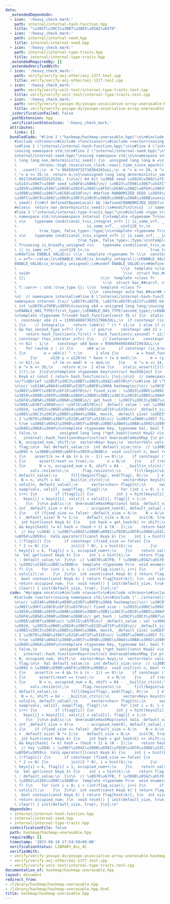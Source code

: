 ```yaml
---
data:
  _extendedDependsOn:
  - icon: ':heavy_check_mark:'
    path: internal/internal-hash-function.hpp
    title: "\u30CF\u30C3\u30B7\u30E5\u95A2\u6570"
  - icon: ':heavy_check_mark:'
    path: internal/internal-seed.hpp
    title: internal/internal-seed.hpp
  - icon: ':heavy_check_mark:'
    path: internal/internal-type-traits.hpp
    title: internal/internal-type-traits.hpp
  _extendedRequiredBy: []
  _extendedVerifiedWith:
  - icon: ':heavy_check_mark:'
    path: verify/verify-aoj-other/aoj-1377.test.cpp
    title: verify/verify-aoj-other/aoj-1377.test.cpp
  - icon: ':heavy_check_mark:'
    path: verify/verify-unit-test/internal-type-traits.test.cpp
    title: verify/verify-unit-test/internal-type-traits.test.cpp
  - icon: ':heavy_check_mark:'
    path: verify/verify-yosupo-ds/yosupo-associative-array-unerasable-hashmap.test.cpp
    title: verify/verify-yosupo-ds/yosupo-associative-array-unerasable-hashmap.test.cpp
  _isVerificationFailed: false
  _pathExtension: hpp
  _verificationStatusIcon: ':heavy_check_mark:'
  attributes:
    links: []
  bundledCode: "#line 2 \"hashmap/hashmap-unerasable.hpp\"\n\n#include <cassert>\n\
    #include <chrono>\n#include <functional>\n#include <vector>\nusing namespace std;\n\
    \n#line 2 \"internal/internal-hash-function.hpp\"\n\n#line 4 \"internal/internal-hash-function.hpp\"\
    \nusing namespace std;\n\n#line 2 \"internal/internal-seed.hpp\"\n\n#line 4 \"\
    internal/internal-seed.hpp\"\nusing namespace std;\n\nnamespace internal {\nunsigned\
    \ long long non_deterministic_seed() {\n  unsigned long long m =\n      chrono::duration_cast<chrono::nanoseconds>(\n\
    \          chrono::high_resolution_clock::now().time_since_epoch())\n        \
    \  .count();\n  m ^= 9845834732710364265uLL;\n  m ^= m << 24, m ^= m >> 31, m\
    \ ^= m << 35;\n  return m;\n}\nunsigned long long deterministic_seed() { return\
    \ 88172645463325252UL; }\n\n// 64 bit \u306E seed \u5024\u3092\u751F\u6210 (\u624B\
    \u5143\u3067\u306F seed \u56FA\u5B9A)\n// \u9023\u7D9A\u3067\u547C\u3073\u51FA\
    \u3059\u3068\u540C\u3058\u5024\u304C\u4F55\u5EA6\u3082\u8FD4\u3063\u3066\u304F\
    \u308B\u306E\u3067\u6CE8\u610F\n// #define RANDOMIZED_SEED \u3059\u308B\u3068\u30B7\
    \u30FC\u30C9\u304C\u30E9\u30F3\u30C0\u30E0\u306B\u306A\u308B\nunsigned long long\
    \ seed() {\n#if defined(NyaanLocal) && !defined(RANDOMIZED_SEED)\n  return deterministic_seed();\n\
    #else\n  return non_deterministic_seed();\n#endif\n}\n\n}  // namespace internal\n\
    #line 2 \"internal/internal-type-traits.hpp\"\n\n#include <type_traits>\nusing\
    \ namespace std;\n\nnamespace internal {\ntemplate <typename T>\nusing is_broadly_integral\
    \ =\n    typename conditional_t<is_integral_v<T> || is_same_v<T, __int128_t> ||\n\
    \                               is_same_v<T, __uint128_t>,\n                 \
    \          true_type, false_type>::type;\n\ntemplate <typename T>\nusing is_broadly_signed\
    \ =\n    typename conditional_t<is_signed_v<T> || is_same_v<T, __int128_t>,\n\
    \                           true_type, false_type>::type;\n\ntemplate <typename\
    \ T>\nusing is_broadly_unsigned =\n    typename conditional_t<is_unsigned_v<T>\
    \ || is_same_v<T, __uint128_t>,\n                           true_type, false_type>::type;\n\
    \n#define ENABLE_VALUE(x) \\\n  template <typename T> \\\n  constexpr bool x##_v\
    \ = x<T>::value;\n\nENABLE_VALUE(is_broadly_integral);\nENABLE_VALUE(is_broadly_signed);\n\
    ENABLE_VALUE(is_broadly_unsigned);\n#undef ENABLE_VALUE\n\n#define ENABLE_HAS_TYPE(var)\
    \                                              \\\n  template <class, class =\
    \ void>                                         \\\n  struct has_##var : std::false_type\
    \ {};                                 \\\n  template <class T>               \
    \                                      \\\n  struct has_##var<T, std::void_t<typename\
    \ T::var>> : std::true_type {}; \\\n  template <class T>                     \
    \                                \\\n  constexpr auto has_##var##_v = has_##var<T>::value;\n\
    \n}  // namespace internal\n#line 8 \"internal/internal-hash-function.hpp\"\n\n\
    namespace internal {\n// \u6574\u6570, \u6574\u6570\u5217\u3092 64 bit unsigned\
    \ int \u3078\u79FB\u3059\n\nusing u64 = unsigned long long;\nusing u128 = __uint128_t;\n\
    \nENABLE_HAS_TYPE(first_type);\nENABLE_HAS_TYPE(second_type);\nENABLE_HAS_TYPE(iterator);\n\
    \ntemplate <typename T>\nu64 hash_function(const T& x) {\n  static u64 r = seed();\n\
    \  constexpr u64 z1 = 11995408973635179863ULL;\n  if constexpr (is_broadly_integral_v<T>)\
    \ {\n    // Integral\n    return (u64(x) ^ r) * z1;\n  } else if constexpr (has_first_type_v<T>\
    \ && has_second_type_v<T>) {\n    // pair\n    constexpr u64 z2 = 10150724397891781847ULL;\n\
    \    return hash_function(x.first) + hash_function(x.second) * z2;\n  } else if\
    \ constexpr (has_iterator_v<T>) {\n    // Container\n    constexpr u64 mod = (1LL\
    \ << 61) - 1;\n    constexpr u64 base = 950699498548472943ULL;\n    u64 m = 0;\n\
    \    for (auto& z : x) {\n      u64 w;\n      if constexpr (is_broadly_integral_v<T>)\
    \ {\n        w = u64(z) ^ r;\n      } else {\n        w = hash_function(z);\n\
    \      }\n      u128 y = u128(m) * base + (w & mod);\n      m = (y & mod) + (y\
    \ >> 61);\n      if (m >= mod) m -= mod;\n    }\n    m ^= m << 24, m ^= m >> 31,\
    \ m ^= m << 35;\n    return m;\n  } else {\n    static_assert([]() { return false;\
    \ }());\n  }\n}\n\ntemplate <typename Key>\nstruct HashObject {\n  size_t operator()(const\
    \ Key& x) const { return hash_function(x); }\n};\n\n}  // namespace internal\n\
    \n/*\n@brief \u30CF\u30C3\u30B7\u30E5\u95A2\u6570\n*/\n#line 10 \"hashmap/hashmap-unerasable.hpp\"\
    \n\n// \u524A\u9664\u4E0D\u53EF\u80FD\u306A hashmap\n//\n// \u30C6\u30F3\u30D7\
    \u30EC\u30FC\u30C8\u5F15\u6570\n// fixed_size : \u3053\u308C\u3092 true \u306B\
    \u3059\u308B\u3059\u308B\u3068\u30D0\u30B1\u30C3\u30C8\u30B5\u30A4\u30BA\u304C\
    \u56FA\u5B9A\u306B\u306A\u308B\n// get_hash : \u30CF\u30C3\u30B7\u30E5\u95A2\u6570\
    \u306E\u6307\u5B9A\n// \u5F15\u6570\n// _default_value : val \u306E\u521D\u671F\
    \u5024, \u3053\u306E\u5024\u3067\u521D\u671F\u5316\n// _default_size :\n// \u30D0\
    \u30B1\u30C3\u30C8\u30B5\u30A4\u30BA, max(4, _default_size) \u4EE5\u4E0A\u306E\
    \ 2 \u3079\u304D\u3067\u521D\u671F\u5316\n// \u305F\u3060\u3057 fixed_size \u304C\
    \ true \u306E\u6642\u306B\u3057\u304B\u30B5\u30A4\u30BA\u3092\u5909\u66F4\u3067\
    \u304D\u306A\u3044\n\ntemplate <typename Key, typename Val, bool fixed_size =\
    \ false,\n          unsigned long long (*get_hash)(const Key&) =\n           \
    \   internal::hash_function<Key>>\nstruct UnerasableHashMap {\n private:\n  int\
    \ N, occupied_num, shift;\n  vector<Key> keys;\n  vector<Val> vals;\n  vector<char>\
    \ flag;\n\n  Val default_value;\n  int default_size;\n\n  // \u30B5\u30A4\u30BA\
    \u3092 n \u306B\u5909\u66F4\u3059\u308B\n  void init(int n, bool reset = false)\
    \ {\n    assert(n >= 4 && (n & (n - 1)) == 0);\n    if constexpr (fixed_size)\
    \ {\n      assert(reset == true);\n      n = N;\n    }\n    if (reset == true)\
    \ {\n      N = n, occupied_num = 0, shift = 64 - __builtin_ctz(n);\n      keys.resize(n);\n\
    \      vals.resize(n);\n      flag.resize(n);\n      fill(begin(vals), end(vals),\
    \ default_value);\n      fill(begin(flag), end(flag), 0);\n    } else {\n    \
    \  N = n, shift = 64 - __builtin_ctz(n);\n      vector<Key> keys2(n);\n      vector<Val>\
    \ vals2(n, default_value);\n      vector<char> flag2(n);\n      swap(keys, keys2),\
    \ swap(vals, vals2), swap(flag, flag2);\n      for (int i = 0; i < (int)flag2.size();\
    \ i++) {\n        if (flag2[i]) {\n          int j = hint(keys2[i]);\n       \
    \   keys[j] = keys2[i], vals[j] = vals2[i], flag[j] = 1;\n        }\n      }\n\
    \    }\n  }\n\n public:\n  UnerasableHashMap(const Val& _default_value = Val{},\
    \ int _default_size = 4)\n      : occupied_num(0), default_value(_default_value)\
    \ {\n    if (fixed_size == false) _default_size = 4;\n    N = 4;\n    while (N\
    \ < _default_size) N *= 2;\n    default_size = N;\n    init(N, true);\n  }\n\n\
    \  int hint(const Key& k) {\n    int hash = get_hash(k) >> shift;\n    while (flag[hash]\
    \ && keys[hash] != k) hash = (hash + 1) & (N - 1);\n    return hash;\n  }\n\n\
    \  // key \u304C i \u3067\u3042\u308B\u8981\u7D20\u3078\u306E\u53C2\u7167\u3092\
    \u8FD4\u3059\n  Val& operator[](const Key& k) {\n    int i = hint(k);\n    if\
    \ (!flag[i]) {\n      if constexpr (fixed_size == false) {\n        if (occupied_num\
    \ * 2 >= N) {\n          init(2 * N), i = hint(k);\n        }\n      }\n     \
    \ keys[i] = k, flag[i] = 1, occupied_num++;\n    }\n    return vals[i];\n  }\n\
    \n  Val get(const Key& k) {\n    int i = hint(k);\n    return flag[i] ? vals[i]\
    \ : default_value;\n  }\n\n  // \u8D70\u67FB, f \u306B\u95A2\u6570 f(key, val)\
    \ \u3092\u5165\u308C\u308B\n  template <typename F>\n  void enumerate(const F\
    \ f) {\n    for (int i = 0; i < (int)flag.size(); i++) {\n      if (flag[i]) f(keys[i],\
    \ vals[i]);\n    }\n  }\n\n  int count(const Key& k) { return flag[hint(k)]; }\n\
    \  bool contain(const Key& k) { return flag[hint(k)]; }\n  int size() const {\
    \ return occupied_num; }\n  void reset() { init(default_size, true); }\n  void\
    \ clear() { init(default_size, true); }\n};\n"
  code: "#pragma once\n\n#include <cassert>\n#include <chrono>\n#include <functional>\n\
    #include <vector>\nusing namespace std;\n\n#include \"../internal/internal-hash-function.hpp\"\
    \n\n// \u524A\u9664\u4E0D\u53EF\u80FD\u306A hashmap\n//\n// \u30C6\u30F3\u30D7\
    \u30EC\u30FC\u30C8\u5F15\u6570\n// fixed_size : \u3053\u308C\u3092 true \u306B\
    \u3059\u308B\u3059\u308B\u3068\u30D0\u30B1\u30C3\u30C8\u30B5\u30A4\u30BA\u304C\
    \u56FA\u5B9A\u306B\u306A\u308B\n// get_hash : \u30CF\u30C3\u30B7\u30E5\u95A2\u6570\
    \u306E\u6307\u5B9A\n// \u5F15\u6570\n// _default_value : val \u306E\u521D\u671F\
    \u5024, \u3053\u306E\u5024\u3067\u521D\u671F\u5316\n// _default_size :\n// \u30D0\
    \u30B1\u30C3\u30C8\u30B5\u30A4\u30BA, max(4, _default_size) \u4EE5\u4E0A\u306E\
    \ 2 \u3079\u304D\u3067\u521D\u671F\u5316\n// \u305F\u3060\u3057 fixed_size \u304C\
    \ true \u306E\u6642\u306B\u3057\u304B\u30B5\u30A4\u30BA\u3092\u5909\u66F4\u3067\
    \u304D\u306A\u3044\n\ntemplate <typename Key, typename Val, bool fixed_size =\
    \ false,\n          unsigned long long (*get_hash)(const Key&) =\n           \
    \   internal::hash_function<Key>>\nstruct UnerasableHashMap {\n private:\n  int\
    \ N, occupied_num, shift;\n  vector<Key> keys;\n  vector<Val> vals;\n  vector<char>\
    \ flag;\n\n  Val default_value;\n  int default_size;\n\n  // \u30B5\u30A4\u30BA\
    \u3092 n \u306B\u5909\u66F4\u3059\u308B\n  void init(int n, bool reset = false)\
    \ {\n    assert(n >= 4 && (n & (n - 1)) == 0);\n    if constexpr (fixed_size)\
    \ {\n      assert(reset == true);\n      n = N;\n    }\n    if (reset == true)\
    \ {\n      N = n, occupied_num = 0, shift = 64 - __builtin_ctz(n);\n      keys.resize(n);\n\
    \      vals.resize(n);\n      flag.resize(n);\n      fill(begin(vals), end(vals),\
    \ default_value);\n      fill(begin(flag), end(flag), 0);\n    } else {\n    \
    \  N = n, shift = 64 - __builtin_ctz(n);\n      vector<Key> keys2(n);\n      vector<Val>\
    \ vals2(n, default_value);\n      vector<char> flag2(n);\n      swap(keys, keys2),\
    \ swap(vals, vals2), swap(flag, flag2);\n      for (int i = 0; i < (int)flag2.size();\
    \ i++) {\n        if (flag2[i]) {\n          int j = hint(keys2[i]);\n       \
    \   keys[j] = keys2[i], vals[j] = vals2[i], flag[j] = 1;\n        }\n      }\n\
    \    }\n  }\n\n public:\n  UnerasableHashMap(const Val& _default_value = Val{},\
    \ int _default_size = 4)\n      : occupied_num(0), default_value(_default_value)\
    \ {\n    if (fixed_size == false) _default_size = 4;\n    N = 4;\n    while (N\
    \ < _default_size) N *= 2;\n    default_size = N;\n    init(N, true);\n  }\n\n\
    \  int hint(const Key& k) {\n    int hash = get_hash(k) >> shift;\n    while (flag[hash]\
    \ && keys[hash] != k) hash = (hash + 1) & (N - 1);\n    return hash;\n  }\n\n\
    \  // key \u304C i \u3067\u3042\u308B\u8981\u7D20\u3078\u306E\u53C2\u7167\u3092\
    \u8FD4\u3059\n  Val& operator[](const Key& k) {\n    int i = hint(k);\n    if\
    \ (!flag[i]) {\n      if constexpr (fixed_size == false) {\n        if (occupied_num\
    \ * 2 >= N) {\n          init(2 * N), i = hint(k);\n        }\n      }\n     \
    \ keys[i] = k, flag[i] = 1, occupied_num++;\n    }\n    return vals[i];\n  }\n\
    \n  Val get(const Key& k) {\n    int i = hint(k);\n    return flag[i] ? vals[i]\
    \ : default_value;\n  }\n\n  // \u8D70\u67FB, f \u306B\u95A2\u6570 f(key, val)\
    \ \u3092\u5165\u308C\u308B\n  template <typename F>\n  void enumerate(const F\
    \ f) {\n    for (int i = 0; i < (int)flag.size(); i++) {\n      if (flag[i]) f(keys[i],\
    \ vals[i]);\n    }\n  }\n\n  int count(const Key& k) { return flag[hint(k)]; }\n\
    \  bool contain(const Key& k) { return flag[hint(k)]; }\n  int size() const {\
    \ return occupied_num; }\n  void reset() { init(default_size, true); }\n  void\
    \ clear() { init(default_size, true); }\n};\n"
  dependsOn:
  - internal/internal-hash-function.hpp
  - internal/internal-seed.hpp
  - internal/internal-type-traits.hpp
  isVerificationFile: false
  path: hashmap/hashmap-unerasable.hpp
  requiredBy: []
  timestamp: '2023-08-10 17:54:50+09:00'
  verificationStatus: LIBRARY_ALL_AC
  verifiedWith:
  - verify/verify-yosupo-ds/yosupo-associative-array-unerasable-hashmap.test.cpp
  - verify/verify-aoj-other/aoj-1377.test.cpp
  - verify/verify-unit-test/internal-type-traits.test.cpp
documentation_of: hashmap/hashmap-unerasable.hpp
layout: document
redirect_from:
- /library/hashmap/hashmap-unerasable.hpp
- /library/hashmap/hashmap-unerasable.hpp.html
title: hashmap/hashmap-unerasable.hpp
---
```

